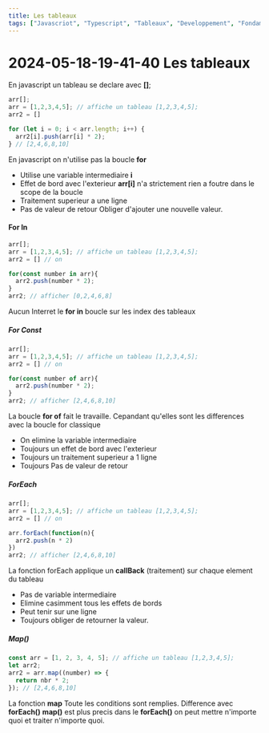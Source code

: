 ```yaml
---
title: Les tableaux
tags: ["Javascriot", "Typescript", "Tableaux", "Developpement", "Fondamentaux"]
---
```


# 2024-05-18-19-41-40 Les tableaux

En javascript un tableau se declare avec **[]**;

```js
arr[];
arr = [1,2,3,4,5]; // affiche un tableau [1,2,3,4,5];
arr2 = []

for (let i = 0; i < arr.length; i++) {
  arr2[i].push(arr[i] * 2);
} // [2,4,6,8,10]
```

En javascript on n'utilise pas la boucle **for**

- Utilise une variable intermediaire **i**
- Effet de bord avec l'exterieur **arr[i]** n'a strictement rien a foutre dans le scope de la boucle
- Traitement superieur a une ligne
- Pas de valeur de retour Obliger d'ajouter une nouvelle valeur.

#### For In

```js
arr[];
arr = [1,2,3,4,5]; // affiche un tableau [1,2,3,4,5];
arr2 = [] // on

for(const number in arr){
  arr2.push(number * 2);
}
arr2; // afficher [0,2,4,6,8]
```

Aucun Interret le **for in** boucle sur les index des tableaux

##### For Const

```js
arr[];
arr = [1,2,3,4,5]; // affiche un tableau [1,2,3,4,5];
arr2 = [] // on

for(const number of arr){
  arr2.push(number * 2);
}
arr2; // afficher [2,4,6,8,10]
```

La boucle **for of** fait le travaille.
Cepandant qu'elles sont les differences avec la boucle for classique

- On elimine la variable intermediaire
- Toujours un effet de bord avec l'exterieur
- Toujours un traitement superieur a 1 ligne
- Toujours Pas de valeur de retour

##### ForEach

```js
arr[];
arr = [1,2,3,4,5]; // affiche un tableau [1,2,3,4,5];
arr2 = [] // on

arr.forEach(function(n){
  arr2.push(n * 2)
})
arr2; // afficher [2,4,6,8,10]
```

 La fonction forEach applique un **callBack** (traitement) sur chaque element du tableau

- Pas de variable intermediaire
- Elimine casimment tous les effets de bords
- Peut tenir sur une ligne
- Toujours obliger de retourner la valeur.

##### Map()

```js
const arr = [1, 2, 3, 4, 5]; // affiche un tableau [1,2,3,4,5];
let arr2;
arr2 = arr.map((number) => {
  return nbr * 2;
}); // [2,4,6,8,10]
```

La fonction **map** Toute les conditions sont remplies.
Difference avec **forEach()**
**map()** est plus precis dans le **forEach()** on peut mettre n'importe quoi et traiter n'importe quoi.
